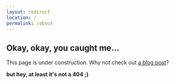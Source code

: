 ```yaml
---
layout: redirect
location: /
permalink: /about
---
```

## Okay, okay, you caught me...
This page is under construction. Why not check out [a blog post](/blog)?

**but hey, at least it's not a 404 ;)**
